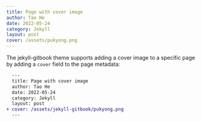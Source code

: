 ```yaml
---
title: Page with cover image
author: Tao He
date: 2022-05-24
category: Jekyll
layout: post
cover: /assets/pukyong.png
---
```


The jekyll-gitbook theme supports adding a cover image to a specific page by adding
a `cover` field to the page metadata:

```diff
  ---
  title: Page with cover image
  author: Tao He
  date: 2022-05-24
  category: Jekyll
  layout: post
+ cover: /assets/jekyll-gitbook/pukyong.png
  ---
```
